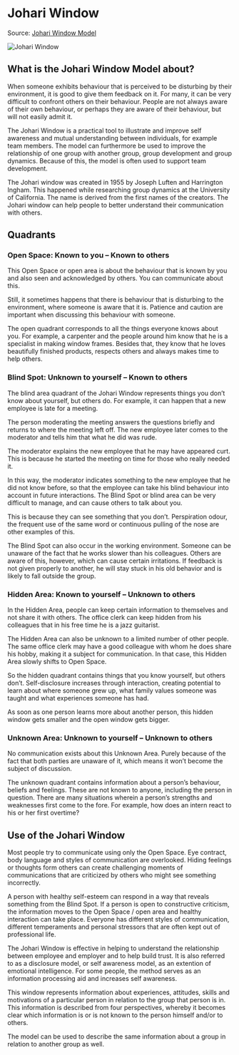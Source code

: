 # Johari Window

Source: [Johari Window Model](https://www.toolshero.com/communication-skills/johari-window-model/)

![Johari Window](graphics/mentalmodels.johari.drawio.svg)

## What is the Johari Window Model about?

When someone exhibits behaviour that is perceived to be disturbing by their environment, it is good to give them feedback on it. For many, it can be very difficult to confront others on their behaviour. People are not always aware of their own behaviour, or perhaps they are aware of their behaviour, but will not easily admit it.

The Johari Window is a practical tool to illustrate and improve self awareness and mutual understanding between individuals, for example team members. The model can furthermore be used to improve the relationship of one group with another group, group development and group dynamics. Because of this, the model is often used to support team development.

The Johari window was created in 1955 by Joseph Luften and Harrington Ingham. This happened while researching group dynamics at the University of California. The name is derived from the first names of the creators. The Johari window can help people to better understand their communication with others.

## Quadrants

### Open Space: Known to you – Known to others

This Open Space or open area is about the behaviour that is known by you and also seen and acknowledged by others. You can communicate about this.

Still, it sometimes happens that there is behaviour that is disturbing to the environment, where someone is aware that it is. Patience and caution are important when discussing this behaviour with someone.

The open quadrant corresponds to all the things everyone knows about you. For example, a carpenter and the people around him know that he is a specialist in making window frames. Besides that, they know that he loves beautifully finished products, respects others and always makes time to help others.

### Blind Spot: Unknown to yourself – Known to others

The blind area quadrant of the Johari Window represents things you don’t know about yourself, but others do. For example, it can happen that a new employee is late for a meeting.

The person moderating the meeting answers the questions briefly and returns to where the meeting left off. The new employee later comes to the moderator and tells him that what he did was rude.

The moderator explains the new employee that he may have appeared curt. This is because he started the meeting on time for those who really needed it.

In this way, the moderator indicates something to the new employee that he did not know before, so that the employee can take his blind behaviour into account in future interactions.
The Blind Spot or blind area can be very difficult to manage, and can cause others to talk about you.

This is because they can see something that you don’t. Perspiration odour, the frequent use of the same word or continuous pulling of the nose are other examples of this.

The Blind Spot can also occur in the working environment. Someone can be unaware of the fact that he works slower than his colleagues. Others are aware of this, however, which can cause certain irritations. If feedback is not given properly to another, he will stay stuck in his old behavior and is likely to fall outside the group.

### Hidden Area: Known to yourself – Unknown to others

In the Hidden Area, people can keep certain information to themselves and not share it with others. The office clerk can keep hidden from his colleagues that in his free time he is a jazz guitarist.

The Hidden Area can also be unknown to a limited number of other people. The same office clerk may have a good colleague with whom he does share his hobby, making it a subject for communication. In that case, this Hidden Area slowly shifts to Open Space.

So the hidden quadrant contains things that you know yourself, but others don’t. Self-disclosure increases through interaction, creating potential to learn about where someone grew up, what family values someone was taught and what experiences someone has had.

As soon as one person learns more about another person, this hidden window gets smaller and the open window gets bigger.

### Unknown Area: Unknown to yourself – Unknown to others

No communication exists about this Unknown Area. Purely because of the fact that both parties are unaware of it, which means it won’t become the subject of discussion.

The unknown quadrant contains information about a person’s behaviour, beliefs and feelings. These are not known to anyone, including the person in question. There are many situations wherein a person’s strengths and weaknesses first come to the fore. For example, how does an intern react to his or her first overtime?

## Use of the Johari Window

Most people try to communicate using only the Open Space. Eye contract, body language and styles of communication are overlooked. Hiding feelings or thoughts form others can create challenging moments of communications that are criticized by others who might see something incorrectly.

A person with healthy self-esteem can respond in a way that reveals something from the Blind Spot. If a person is open to constructive criticism, the information moves to the Open Space / open area and healthy interaction can take place. Everyone has different styles of communication, different temperaments and personal stressors that are often kept out of professional life.

The Johari Window is effective in helping to understand the relationship between employee and employer and to help build trust. It is also referred to as a disclosure model, or self awareness model, as an extention of emotional intelligence. For some people, the method serves as an information processing aid and increases self awareness.

This window represents information about experiences, attitudes, skills and motivations of a particular person in relation to the group that person is in. This information is described from four perspectives, whereby it becomes clear which information is or is not known to the person himself and/or to others.

The model can be used to describe the same information about a group in relation to another group as well.
